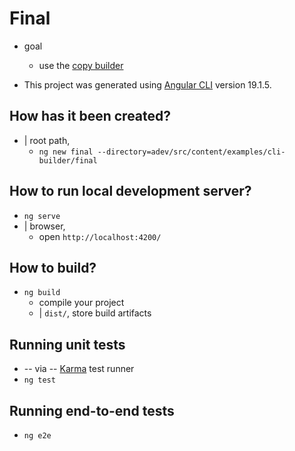 # Final

* goal
  * use the [copy builder](../copyBuilder)

* This project was generated using [Angular CLI](https://github.com/angular/angular-cli) version 19.1.5.

## How has it been created?

* | root path,
  * `ng new final --directory=adev/src/content/examples/cli-builder/final`

## How to run local development server?

* `ng serve`
* | browser,
  * open `http://localhost:4200/`

## How to build?

* `ng build`
  * compile your project
  * | `dist/`, store build artifacts

## Running unit tests

* -- via -- [Karma](https://karma-runner.github.io) test runner
* `ng test`

## Running end-to-end tests

* `ng e2e`
